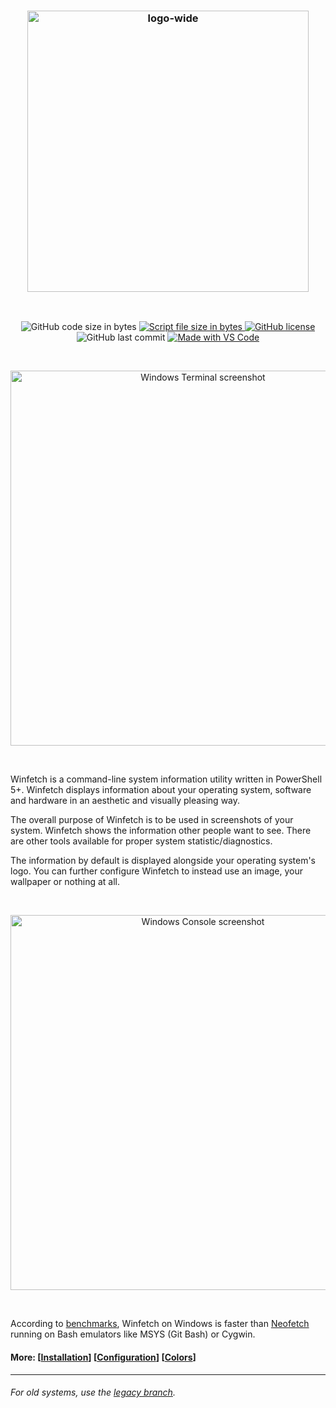 <h3 align="center"><img alt="logo-wide" src="https://user-images.githubusercontent.com/46838874/109414417-d649f500-79d8-11eb-8525-934ea963a4e3.png" width="450px"></h3>

<br />
<p align="center">
    <img alt="GitHub code size in bytes" src="https://img.shields.io/github/languages/code-size/TMA-2/winfetch.svg">
    <a href="https://github.com/TMA-2/winfetch/blob/master/winfetch.ps1">
        <img alt="Script file size in bytes" src="https://img.shields.io/github/size/TMA-2/winfetch/winfetch.ps1">
    </a>
    <a href="https://github.com/TMA-2/winfetch/blob/master/LICENSE">
        <img alt="GitHub license" src="https://img.shields.io/github/license/TMA-2/winfetch.svg">
    </a>
    <img alt="GitHub last commit" src="https://img.shields.io/github/last-commit/TMA-2/winfetch.svg">
    <a href="https://code.visualstudio.com">
        <img alt="Made with VS Code" src="https://img.shields.io/badge/made%20with-VSCode-blue.svg">
    </a>
</p>

<br />
<p align="center">
<img alt="Windows Terminal screenshot" src="https://user-images.githubusercontent.com/46838874/109414247-f75e1600-79d7-11eb-90ea-d28d417b1654.png" width="600px">
</p>
<br />

Winfetch is a command-line system information utility written in PowerShell 5+. Winfetch displays information about your operating system, software and hardware in an aesthetic and visually pleasing way.

The overall purpose of Winfetch is to be used in screenshots of your system. Winfetch shows the information other people want to see. There are other tools available for proper system statistic/diagnostics.

The information by default is displayed alongside your operating system's logo. You can further configure Winfetch to instead use an image, your wallpaper or nothing at all.

<br />
<p align="center">
<img alt="Windows Console screenshot" src="https://user-images.githubusercontent.com/46838874/109414338-620f5180-79d8-11eb-8b73-e360a7913659.png" width="600px">
</p>
<br />

According to [benchmarks](https://github.com/lptstr/winfetch/wiki/Winfetch-vs-Neofetch), Winfetch on Windows is faster than [Neofetch](https://github.com/dylanaraps/neofetch) running on Bash emulators like MSYS (Git Bash) or Cygwin.


#### More: \[[Installation](https://github.com/lptstr/winfetch/wiki/Installation)\] \[[Configuration](https://github.com/lptstr/winfetch/wiki/Configuration)\] \[[Colors](https://github.com/lptstr/winfetch/wiki/ANSI-Colors)\]

---

###### _For old systems, use the [legacy branch](https://github.com/lptstr/winfetch/tree/legacy)._
